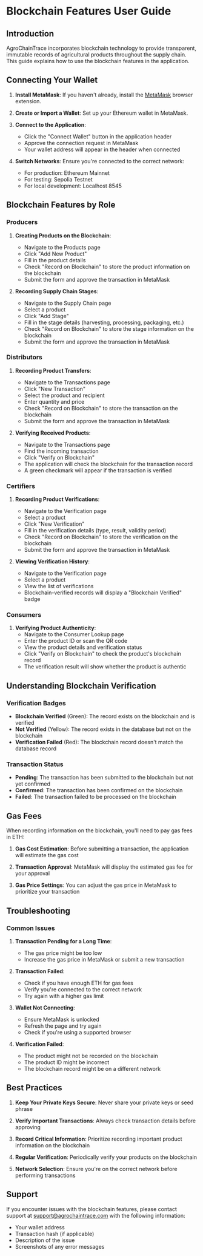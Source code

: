 # Blockchain Features User Guide

## Introduction

AgroChainTrace incorporates blockchain technology to provide transparent, immutable records of agricultural products throughout the supply chain. This guide explains how to use the blockchain features in the application.

## Connecting Your Wallet

1. **Install MetaMask**: If you haven't already, install the [MetaMask](https://metamask.io/) browser extension.

2. **Create or Import a Wallet**: Set up your Ethereum wallet in MetaMask.

3. **Connect to the Application**:
   - Click the "Connect Wallet" button in the application header
   - Approve the connection request in MetaMask
   - Your wallet address will appear in the header when connected

4. **Switch Networks**: Ensure you're connected to the correct network:
   - For production: Ethereum Mainnet
   - For testing: Sepolia Testnet
   - For local development: Localhost 8545

## Blockchain Features by Role

### Producers

1. **Creating Products on the Blockchain**:
   - Navigate to the Products page
   - Click "Add New Product"
   - Fill in the product details
   - Check "Record on Blockchain" to store the product information on the blockchain
   - Submit the form and approve the transaction in MetaMask

2. **Recording Supply Chain Stages**:
   - Navigate to the Supply Chain page
   - Select a product
   - Click "Add Stage"
   - Fill in the stage details (harvesting, processing, packaging, etc.)
   - Check "Record on Blockchain" to store the stage information on the blockchain
   - Submit the form and approve the transaction in MetaMask

### Distributors

1. **Recording Product Transfers**:
   - Navigate to the Transactions page
   - Click "New Transaction"
   - Select the product and recipient
   - Enter quantity and price
   - Check "Record on Blockchain" to store the transaction on the blockchain
   - Submit the form and approve the transaction in MetaMask

2. **Verifying Received Products**:
   - Navigate to the Transactions page
   - Find the incoming transaction
   - Click "Verify on Blockchain"
   - The application will check the blockchain for the transaction record
   - A green checkmark will appear if the transaction is verified

### Certifiers

1. **Recording Product Verifications**:
   - Navigate to the Verification page
   - Select a product
   - Click "New Verification"
   - Fill in the verification details (type, result, validity period)
   - Check "Record on Blockchain" to store the verification on the blockchain
   - Submit the form and approve the transaction in MetaMask

2. **Viewing Verification History**:
   - Navigate to the Verification page
   - Select a product
   - View the list of verifications
   - Blockchain-verified records will display a "Blockchain Verified" badge

### Consumers

1. **Verifying Product Authenticity**:
   - Navigate to the Consumer Lookup page
   - Enter the product ID or scan the QR code
   - View the product details and verification status
   - Click "Verify on Blockchain" to check the product's blockchain record
   - The verification result will show whether the product is authentic

## Understanding Blockchain Verification

### Verification Badges

- **Blockchain Verified** (Green): The record exists on the blockchain and is verified
- **Not Verified** (Yellow): The record exists in the database but not on the blockchain
- **Verification Failed** (Red): The blockchain record doesn't match the database record

### Transaction Status

- **Pending**: The transaction has been submitted to the blockchain but not yet confirmed
- **Confirmed**: The transaction has been confirmed on the blockchain
- **Failed**: The transaction failed to be processed on the blockchain

## Gas Fees

When recording information on the blockchain, you'll need to pay gas fees in ETH:

1. **Gas Cost Estimation**: Before submitting a transaction, the application will estimate the gas cost

2. **Transaction Approval**: MetaMask will display the estimated gas fee for your approval

3. **Gas Price Settings**: You can adjust the gas price in MetaMask to prioritize your transaction

## Troubleshooting

### Common Issues

1. **Transaction Pending for a Long Time**:
   - The gas price might be too low
   - Increase the gas price in MetaMask or submit a new transaction

2. **Transaction Failed**:
   - Check if you have enough ETH for gas fees
   - Verify you're connected to the correct network
   - Try again with a higher gas limit

3. **Wallet Not Connecting**:
   - Ensure MetaMask is unlocked
   - Refresh the page and try again
   - Check if you're using a supported browser

4. **Verification Failed**:
   - The product might not be recorded on the blockchain
   - The product ID might be incorrect
   - The blockchain record might be on a different network

## Best Practices

1. **Keep Your Private Keys Secure**: Never share your private keys or seed phrase

2. **Verify Important Transactions**: Always check transaction details before approving

3. **Record Critical Information**: Prioritize recording important product information on the blockchain

4. **Regular Verification**: Periodically verify your products on the blockchain

5. **Network Selection**: Ensure you're on the correct network before performing transactions

## Support

If you encounter issues with the blockchain features, please contact support at support@agrochaintrace.com with the following information:

- Your wallet address
- Transaction hash (if applicable)
- Description of the issue
- Screenshots of any error messages